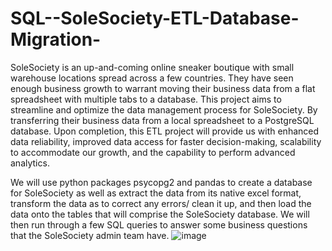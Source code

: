 # SQL--SoleSociety-ETL-Database-Migration-

SoleSociety is an up-and-coming online sneaker boutique with small warehouse locations spread across a few countries. They have seen enough business growth to warrant moving their business data from a flat spreadsheet with multiple tabs to a database.  This project aims to streamline and optimize the data management process for SoleSociety. By transferring their business data from a local spreadsheet to a PostgreSQL database. Upon completion, this ETL project will provide us with enhanced data reliability, improved data access for faster decision-making, scalability to accommodate our growth, and the capability to perform advanced analytics.

We will use python packages psycopg2 and pandas to create a database for SoleSociety as well as extract the data from its native excel format, transform the data as to correct any errors/ clean it up, and then load the data onto the tables that will comprise the SoleSociety database. We will then run through a few SQL queries to answer some business questions that the SoleSociety admin team have.
![image](https://github.com/rickycamilo/SQL-SoleSociety-ETL-Database-Migration-/assets/81391266/d9563208-5759-4a39-8596-2f3e1b14f4bd)
